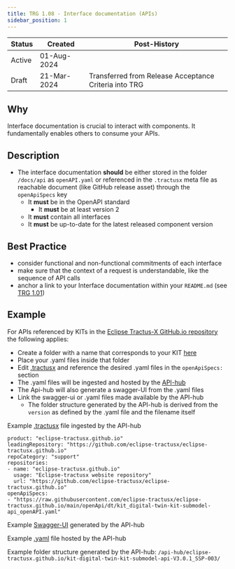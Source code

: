 ```yaml
---
title: TRG 1.08 - Interface documentation (APIs)
sidebar_position: 1
---
```


| Status | Created     | Post-History                                          |
|--------|-------------|-------------------------------------------------------|
| Active | 01-Aug-2024 |                                                       |
| Draft  | 21-Mar-2024 | Transferred from Release Acceptance Criteria into TRG |

## Why

Interface documentation is crucial to interact with components. It fundamentally enables others to consume your APIs.

## Description

- The interface documentation **should** be either stored in the folder `/docs/api` as `openAPI.yaml` or referenced in the `.tractusx` meta file as reachable document (like GitHub release asset) through the `openApiSpecs` key
  - It **must** be in the OpenAPI standard
    - It **must** be at least version 2
  - It **must** contain all interfaces
  - It **must** be up-to-date for the latest released component version

## Best Practice

- consider functional and non-functional commitments of each interface
- make sure that the context of a request is understandable, like the sequence of API calls
- anchor a link to your Interface documentation within your `README.md` (see [TRG 1.01](https://eclipse-tractusx.github.io/docs/release/trg-1/trg-1-1))

## Example

For APIs referenced by KITs in the [Eclipse Tractus-X GitHub.io repository](https://github.com/eclipse-tractusx/eclipse-tractusx.github.io) the following applies:

- Create a folder with a name that corresponds to your KIT [here](https://github.com/eclipse-tractusx/eclipse-tractusx.github.io/tree/main/openApi)
- Place your .yaml files inside that folder
- Edit [.tractusx](https://github.com/eclipse-tractusx/eclipse-tractusx.github.io/blob/main/.tractusx) and reference the desired .yaml files in the `openApiSpecs:` section
- The .yaml files will be ingested and hosted by the [API-hub](https://eclipse-tractusx.github.io/api-hub/eclipse-tractusx.github.io)
- The Api-hub will also generate a swagger-UI from the .yaml files
- Link the swagger-ui or .yaml files made available by the API-hub
  - The folder structure generated by the API-hub is derived from the `version` as defined by the .yaml file and the filename itself

Example [.tractusx](https://github.com/eclipse-tractusx/eclipse-tractusx.github.io/blob/main/.tractusx) file ingested by the API-hub

```text
product: "eclipse-tractusx.github.io"
leadingRepository: "https://github.com/eclipse-tractusx/eclipse-tractusx.github.io"
repoCategory: "support"
repositories:
- name: "eclipse-tractusx.github.io"
  usage: "Eclipse-tractusx website repository"
  url: "https://github.com/eclipse-tractusx/eclipse-tractusx.github.io"
openApiSpecs:
- "https://raw.githubusercontent.com/eclipse-tractusx/eclipse-tractusx.github.io/main/openApi/dt/kit_digital-twin-kit-submodel-api_openAPI.yaml"
```

Example [Swagger-UI](https://eclipse-tractusx.github.io/api-hub/eclipse-tractusx.github.io/kit-digital-twin-kit-submodel-api-V3.0.1_SSP-003/swagger-ui/) generated by the API-hub

Example [.yaml](https://eclipse-tractusx.github.io/api-hub/eclipse-tractusx.github.io/kit-digital-twin-kit-submodel-api-V3.0.1_SSP-003/kit_digital-twin-kit-submodel-api_openAPI.yaml) file hosted by the API-hub

Example folder structure generated by the API-hub: `/api-hub/eclipse-tractusx.github.io/kit-digital-twin-kit-submodel-api-V3.0.1_SSP-003/`
